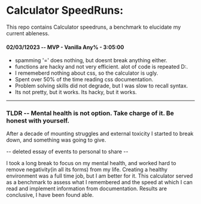 # Calculator SpeedRuns:

This repo contains Calculator speedruns, a benchmark to elucidate my current ableness.

#### 02/03/12023 -- MVP - Vanilla Any% - 3:05:00

- spamming '=' does nothing, but doesnt break anything either.
- functions are hacky and not very efficient. alot of code is repeated D:.
- I rememeberd nothing about css, so the calculator is ugly.
- Spent over 50% of the time reading css documentation.
- Problem solving skills did not degrade, but I was slow to recall syntax.
- Its not pretty, but it works. Its hacky, but it works.

---

### TLDR -- Mental health is not option. Take charge of it. Be honest with yourself.

After a decade of mounting struggles and external toxicity I started to break down, and something was going to give.

-- deleted essay of events to personal to share --

I took a long break to focus on my mental health, and worked hard to remove negativity(in all its forms) from my life. Creating a healthy environment was a full time job, but I am better for it. This calculator served as a benchmark to assess what I remembered and the speed at which I can read and implement information from documentation. Results are conclusive, I have been found able.
